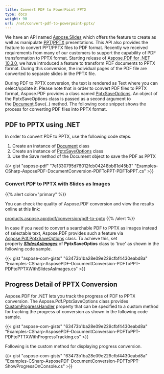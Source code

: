 ```yaml
---
title: Convert PDF to PowerPoint PPTX
type: docs
weight: 90
url: /net/convert-pdf-to-powerpoint-pptx/
---
```


We have an API named [Aspose.Slides](https://products.aspose.com/slides/net) which offers the feature to create as well as manipulate [PPT](https://wiki.fileformat.com/specification/presentation/ppt/)/[PPTX](https://wiki.fileformat.com/specification/presentation/pptx/) presentations. This API also provides the feature to convert PPT/PPTX files to PDF format. Recently we received requirements from many of our customers to support the capability of PDF transformation to PPTX format. Starting release of [Aspose.PDF for .NET 10.3.0](https://downloads.aspose.com/pdf/net), we have introduced a feature to transform PDF documents to PPTX format. During this conversion, the individual pages of the PDF file are converted to separate slides in the PPTX file.

During PDF to PPTX conversion, the text is rendered as Text where you can select/update it. Please note that in order to convert PDF files to PPTX format, Aspose.PDF provides a class named [PptxSaveOptions](https://apireference.aspose.com/net/pdf/aspose.pdf/pptxsaveoptions). An object of the PptxSaveOptions class is passed as a second argument to the [Document](https://apireference.aspose.com/net/pdf/aspose.pdf/document).Save(..) method. The following code snippet shows the process for converting PDF files into PPTX format.
## **PDF to PPTX using .NET**
In order to convert PDF to PPTX, use the following code steps.

1. Create an instance of [Document](https://apireference.aspose.com/net/pdf/aspose.pdf/document) class
1. Create an instance of [PptxSaveOptions](https://apireference.aspose.com/net/pdf/aspose.pdf/pptxsaveoptions) class
1. Use the Save method of the Document object to save the PDF as PPTX

{{< gist "aspose-pdf" "7e1330795d76012fcb04248bb81d45b3" "Examples-CSharp-AsposePDF-DocumentConversion-PDFToPPT-PDFToPPT.cs" >}}
### **Convert PDF to PPTX with Slides as Images**
{{% alert color="primary" %}} 

You can check the quality of Aspose.PDF conversion and view the results online at this link:

[products.aspose.app/pdf/conversion/pdf-to-pptx](https://products.aspose.app/pdf/conversion/pdf-to-pptx) {{% /alert %}} 

In case if you need to convert a searchable PDF to PPTX as images instead of selectable text, Aspose.PDF provides such a feature via [Aspose.Pdf.PptxSaveOptions](https://apireference.aspose.com/net/pdf/aspose.pdf/pptxsaveoptions) class. To achieve this, set property [***SlidesAsImages***](https://apireference.aspose.com/net/pdf/aspose.pdf/pptxsaveoptions/properties/slidesasimages) of **PptxSaveOptios** class to 'true' as shown in the following code sample.

{{< gist "aspose-com-gists" "63473b1ba28e09e229cfbf4430eabd8a" "Examples-CSharp-AsposePDF-DocumentConversion-PDFToPPT-PDFtoPPTXWithSlidesAsImages.cs" >}}
## **Progress Detail of PPTX Conversion**
Aspose.PDF for .NET lets you track the progress of PDF to PPTX conversion. The Aspose.Pdf.PptxSaveOptions class provides [CustomProgressHandler](https://apireference.aspose.com/net/pdf/aspose.pdf/pptxsaveoptions/properties/customprogresshandler) property that can be specified to a custom method for tracking the progress of conversion as shown in the following code sample.

{{< gist "aspose-com-gists" "63473b1ba28e09e229cfbf4430eabd8a" "Examples-CSharp-AsposePDF-DocumentConversion-PDFToPPT-PDFtoPTTXWithProgressTracking.cs" >}}

Following is the custom method for displaying progress conversion.

{{< gist "aspose-com-gists" "63473b1ba28e09e229cfbf4430eabd8a" "Examples-CSharp-AsposePDF-DocumentConversion-PDFToPPT-ShowProgressOnConsole.cs" >}}
